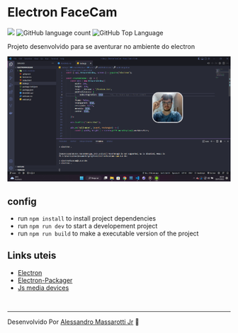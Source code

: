 # Electron FaceCam

<p>
  <img src="https://img.shields.io/badge/made%20by-Alessandro%20Massarotti%20Jr-f2f2f2?style=flat-square">
  <img alt="GitHub language count" src="https://img.shields.io/github/languages/count/alessandro-massarotti-Jr/electron-face-cam?color=f2f2f2&style=flat-square">
  <img alt="GitHub Top Language" src="https://img.shields.io/github/languages/top/alessandro-massarotti-Jr/electron-face-cam?color=f2f2f2&style=flat-square">
</p>

Projeto desenvolvido para se aventurar no ambiente do electron

<img src="./electron-facecam.png" alt="Banner">

## config

 - run `npm install` to install project dependencies
 - run `npm run dev` to start a developement project
 - run `npm run build` to make a executable version of the project

## Links uteis

 - [Electron](https://www.electronjs.org/docs/latest/)
 - [Electron-Packager](https://www.npmjs.com/package/electron-packager)
 - [Js media devices](https://developer.mozilla.org/en-US/docs/Web/API/MediaDevices/getUserMedia)


<br>

---

Desenvolvido Por [Alessandro Massarotti Jr](https://github.com/alessandro-massarotti-jr) 🤖